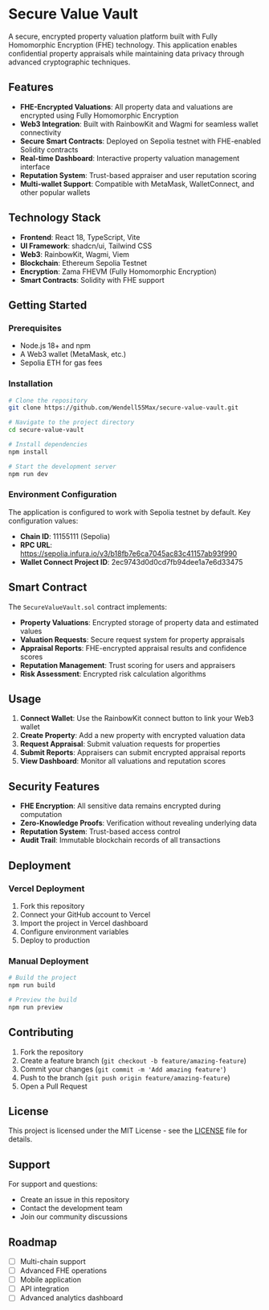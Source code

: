 # Secure Value Vault

A secure, encrypted property valuation platform built with Fully Homomorphic Encryption (FHE) technology. This application enables confidential property appraisals while maintaining data privacy through advanced cryptographic techniques.

## Features

- **FHE-Encrypted Valuations**: All property data and valuations are encrypted using Fully Homomorphic Encryption
- **Web3 Integration**: Built with RainbowKit and Wagmi for seamless wallet connectivity
- **Secure Smart Contracts**: Deployed on Sepolia testnet with FHE-enabled Solidity contracts
- **Real-time Dashboard**: Interactive property valuation management interface
- **Reputation System**: Trust-based appraiser and user reputation scoring
- **Multi-wallet Support**: Compatible with MetaMask, WalletConnect, and other popular wallets

## Technology Stack

- **Frontend**: React 18, TypeScript, Vite
- **UI Framework**: shadcn/ui, Tailwind CSS
- **Web3**: RainbowKit, Wagmi, Viem
- **Blockchain**: Ethereum Sepolia Testnet
- **Encryption**: Zama FHEVM (Fully Homomorphic Encryption)
- **Smart Contracts**: Solidity with FHE support

## Getting Started

### Prerequisites

- Node.js 18+ and npm
- A Web3 wallet (MetaMask, etc.)
- Sepolia ETH for gas fees

### Installation

```bash
# Clone the repository
git clone https://github.com/Wendell55Max/secure-value-vault.git

# Navigate to the project directory
cd secure-value-vault

# Install dependencies
npm install

# Start the development server
npm run dev
```

### Environment Configuration

The application is configured to work with Sepolia testnet by default. Key configuration values:

- **Chain ID**: 11155111 (Sepolia)
- **RPC URL**: https://sepolia.infura.io/v3/b18fb7e6ca7045ac83c41157ab93f990
- **Wallet Connect Project ID**: 2ec9743d0d0cd7fb94dee1a7e6d33475

## Smart Contract

The `SecureValueVault.sol` contract implements:

- **Property Valuations**: Encrypted storage of property data and estimated values
- **Valuation Requests**: Secure request system for property appraisals
- **Appraisal Reports**: FHE-encrypted appraisal results and confidence scores
- **Reputation Management**: Trust scoring for users and appraisers
- **Risk Assessment**: Encrypted risk calculation algorithms

## Usage

1. **Connect Wallet**: Use the RainbowKit connect button to link your Web3 wallet
2. **Create Property**: Add a new property with encrypted valuation data
3. **Request Appraisal**: Submit valuation requests for properties
4. **Submit Reports**: Appraisers can submit encrypted appraisal reports
5. **View Dashboard**: Monitor all valuations and reputation scores

## Security Features

- **FHE Encryption**: All sensitive data remains encrypted during computation
- **Zero-Knowledge Proofs**: Verification without revealing underlying data
- **Reputation System**: Trust-based access control
- **Audit Trail**: Immutable blockchain records of all transactions

## Deployment

### Vercel Deployment

1. Fork this repository
2. Connect your GitHub account to Vercel
3. Import the project in Vercel dashboard
4. Configure environment variables
5. Deploy to production

### Manual Deployment

```bash
# Build the project
npm run build

# Preview the build
npm run preview
```

## Contributing

1. Fork the repository
2. Create a feature branch (`git checkout -b feature/amazing-feature`)
3. Commit your changes (`git commit -m 'Add amazing feature'`)
4. Push to the branch (`git push origin feature/amazing-feature`)
5. Open a Pull Request

## License

This project is licensed under the MIT License - see the [LICENSE](LICENSE) file for details.

## Support

For support and questions:
- Create an issue in this repository
- Contact the development team
- Join our community discussions

## Roadmap

- [ ] Multi-chain support
- [ ] Advanced FHE operations
- [ ] Mobile application
- [ ] API integration
- [ ] Advanced analytics dashboard
